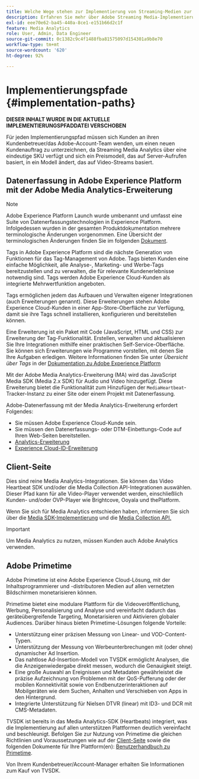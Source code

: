 ```yaml
---
title: Welche Wege stehen zur Implementierung von Streaming-Medien zur Verfügung?
description: Erfahren Sie mehr über Adobe Streaming Media-Implementierungspfade, einschließlich Datenerfassung in Adobe Experience Platform.
exl-id: eee70e62-ba45-440a-8ce1-e151b66d2c1f
feature: Media Analytics
role: User, Admin, Data Engineer
source-git-commit: 0c1382c9c4f1488fba81575097d154301a9b8e70
workflow-type: tm+mt
source-wordcount: '620'
ht-degree: 92%

---
```


# Implementierungspfade {#implementation-paths}

**DIESER INHALT WURDE IN DIE AKTUELLE IMPLEMENTIERUNGSPFADDATEI VERSCHOBEN**

Für jeden Implementierungspfad müssen sich Kunden an ihren Kundenbetreuer/das Adobe-Account-Team wenden, um einen neuen Kundenauftrag zu unterzeichnen, da Streaming Media Analytics über eine eindeutige SKU verfügt und sich ein Preismodell, das auf Server-Aufrufen basiert, in ein Modell ändert, das auf Video-Streams basiert.

## Datenerfassung in Adobe Experience Platform mit der Adobe Media Analytics-Erweiterung

>[!NOTE]
>Adobe Experience Platform Launch wurde umbenannt und umfasst eine Suite von Datenerfassungstechnologien in Experience Platform. Infolgedessen wurden in der gesamten Produktdokumentation mehrere terminologische Änderungen vorgenommen. Eine Übersicht der terminologischen Änderungen finden Sie im folgenden [Dokument](https://experienceleague.adobe.com/docs/experience-platform/tags/term-updates.html?lang=de).


Tags in Adobe Experience Platform sind die nächste Generation von Funktionen für das Tag-Management von Adobe. Tags bieten Kunden eine einfache Möglichkeit, alle Analyse-, Marketing- und Werbe-Tags bereitzustellen und zu verwalten, die für relevante Kundenerlebnisse notwendig sind. Tags werden Adobe Experience Cloud-Kunden als integrierte Mehrwertfunktion angeboten.

Tags ermöglichen jedem das Aufbauen und Verwalten eigener Integrationen (auch Erweiterungen genannt). Diese Erweiterungen stehen Adobe Experience Cloud-Kunden in einer App-Store-Oberfläche zur Verfügung, damit sie ihre Tags schnell installieren, konfigurieren und bereitstellen können.

Eine Erweiterung ist ein Paket mit Code (JavaScript, HTML und CSS) zur Erweiterung der Tag-Funktionalität. Erstellen, verwalten und aktualisieren Sie Ihre Integrationen mithilfe einer praktischen Self-Service-Oberfläche. Sie können sich Erweiterungen wie Programme vorstellen, mit denen Sie Ihre Aufgaben erledigen. Weitere Informationen finden Sie unter *Übersicht über Tags* in der [Dokumentation zu Adobe Experience Platform](https://experienceleague.adobe.com/docs/experience-platform/tags/home.html?lang=de)

Mit der Adobe Media Analytics-Erweiterung (MA) wird das JavaScript Media SDK (Media 2.x SDK) für Audio und Video hinzugefügt. Diese Erweiterung bietet die Funktionalität zum Hinzufügen der `MediaHeartbeat`-Tracker-Instanz zu einer Site oder einem Projekt mit Datenerfassung.

Adobe-Datenerfassung mit der Media Analytics-Erweiterung erfordert Folgendes:
* Sie müssen Adobe Experience Cloud-Kunde sein.
* Sie müssen den Datenerfassungs- oder DTM-Einbettungs-Code auf Ihren Web-Seiten bereitstellen.
* [Analytics-Erweiterung](https://experienceleague.adobe.com/docs/experience-platform/tags/extensions/adobe/analytics/overview.html?lang=de)
* [Experience Cloud-ID-Erweiterung](https://experienceleague.adobe.com/docs/experience-platform/tags/extensions/adobe/id-service/overview.html?lang=de)


## Client-Seite

Dies sind reine Media Analytics-Integrationen. Sie können das Video Heartbeat SDK und/oder die Media Collection API-Integrationen auswählen. Dieser Pfad kann für alle Video-Player verwendet werden, einschließlich Kunden- und/oder OVP-Player wie Brightcove, Ooyala und thePlatform.

Wenn Sie sich für Media Analytics entschieden haben, informieren Sie sich über die [Media SDK-Implementierung](/help/legacy/setup/legacy-setup-overview.md) und die [Media Collection API.](/help/implementation/media-collection-api/mc-api-overview.md)

>[!IMPORTANT]
>Um Media Analytics zu nutzen, müssen Kunden auch Adobe Analytics verwenden.

## Adobe Primetime

Adobe Primetime ist eine Adobe Experience Cloud-Lösung, mit der Inhaltsprogrammierer und -distributoren Medien auf allen vernetzten Bildschirmen monetarisieren können.

Primetime bietet eine modulare Plattform für die Videoveröffentlichung, Werbung, Personalisierung und Analyse und vereinfacht dadurch das geräteübergreifende Targeting, Monetarisieren und Aktivieren globaler Audiences. Darüber hinaus bieten Primetime-Lösungen folgende Vorteile:

* Unterstützung einer präzisen Messung von Linear- und VOD-Content-Typen.
* Unterstützung der Messung von Werbeunterbrechungen mit (oder ohne) dynamischer Ad Insertion.
* Das nahtlose Ad-Insertion-Modell von TVSDK ermöglicht Analysen, die die Anzeigenwiedergabe direkt messen, wodurch die Genauigkeit steigt.
* Eine große Auswahl an Ereignissen und Metadaten gewährleistet die präzise Aufzeichnung von Problemen mit der QoS-Pufferung oder der mobilen Konnektivität sowie von Endbenutzerinteraktionen auf Mobilgeräten wie dem Suchen, Anhalten und Verschieben von Apps in den Hintergrund.
* Integrierte Unterstützung für Nielsen DTVR (linear) mit ID3- und DCR mit CMS-Metadaten.


TVSDK ist bereits in das Media Analytics-SDK (Heartbeats) integriert, was die Implementierung auf allen unterstützen Plattformen deutlich vereinfacht und beschleunigt. Befolgen Sie zur Nutzung von Primetime die gleichen Richtlinien und Voraussetzungen wie auf der [Client-Seite](/help/legacy/intro-to-ava/implementation-paths/client-side-path.md) sowie die folgenden Dokumente für Ihre Plattform(en): [Benutzerhandbuch zu Primetime](https://helpx.adobe.com/de/support/primetime.html).

Von Ihrem Kundenbetreuer/Account-Manager erhalten Sie Informationen zum Kauf von TVSDK.
